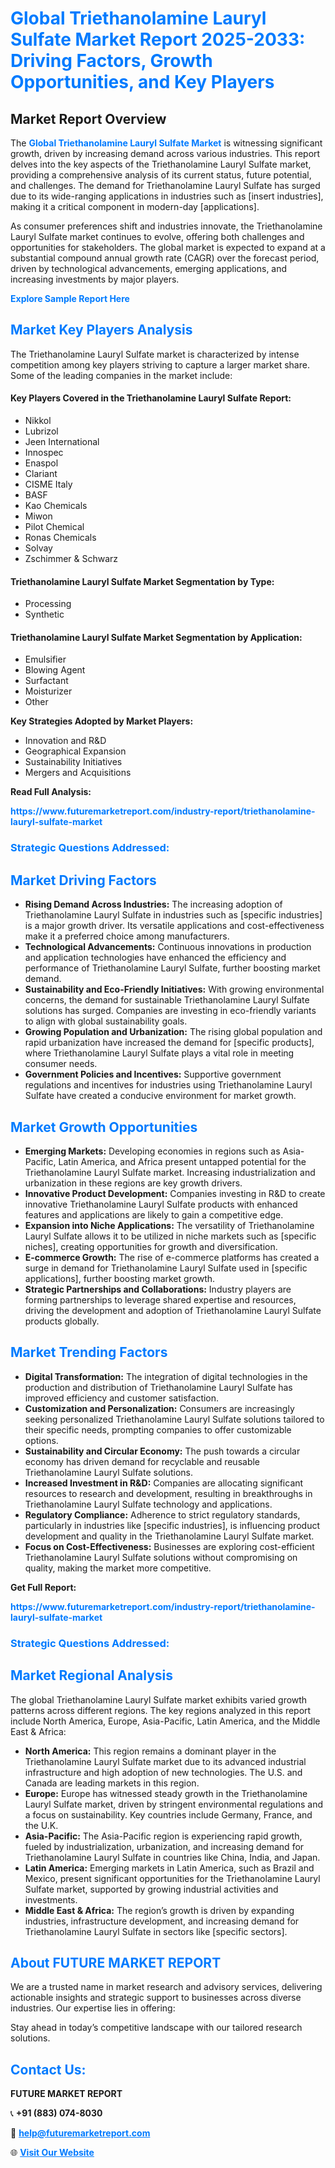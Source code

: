 <h1 style="color: #007BFF;">Global Triethanolamine Lauryl Sulfate Market Report 2025-2033: Driving Factors, Growth Opportunities, and Key Players</h1>

<section id="overview">
<h2>Market Report Overview</h2>
<p>The <a href="https://www.futuremarketreport.com/industry-report/triethanolamine-lauryl-sulfate-market" style="color: #007BFF; text-decoration: none;"><strong>Global Triethanolamine Lauryl Sulfate Market</strong></a> is witnessing significant growth, driven by increasing demand across various industries. This report delves into the key aspects of the Triethanolamine Lauryl Sulfate market, providing a comprehensive analysis of its current status, future potential, and challenges. The demand for Triethanolamine Lauryl Sulfate has surged due to its wide-ranging applications in industries such as [insert industries], making it a critical component in modern-day [applications].</p>
<p>As consumer preferences shift and industries innovate, the Triethanolamine Lauryl Sulfate market continues to evolve, offering both challenges and opportunities for stakeholders. The global market is expected to expand at a substantial compound annual growth rate (CAGR) over the forecast period, driven by technological advancements, emerging applications, and increasing investments by major players.</p>
</section>

<section id="overview">
<p><a href="https://www.futuremarketreport.com/request-sample/reportId=26169" style="color: #007BFF; text-decoration: none;"><strong>Explore Sample Report Here</strong></a></p>
</section>

<section id="key-players">
<h2 style="color: #007BFF;">Market Key Players Analysis</h2>
<p>The Triethanolamine Lauryl Sulfate market is characterized by intense competition among key players striving to capture a larger market share. Some of the leading companies in the market include:</p>
<h4>Key Players Covered in the Triethanolamine Lauryl Sulfate Report:</h4>
<ul><li>Nikkol</li><li>Lubrizol</li><li>Jeen International</li><li>Innospec</li><li>Enaspol</li><li>Clariant</li><li>CISME Italy</li><li>BASF</li><li>Kao Chemicals</li><li>Miwon</li><li>Pilot Chemical</li><li>Ronas Chemicals</li><li>Solvay</li><li>Zschimmer &amp; Schwarz</li></ul>
<h4>Triethanolamine Lauryl Sulfate Market Segmentation by Type:</h4>
<ul><li>Processing</li><li>Synthetic</li></ul>

<h4>Triethanolamine Lauryl Sulfate Market Segmentation by Application:</h4>
<ul><li>Emulsifier</li><li>Blowing Agent</li><li>Surfactant</li><li>Moisturizer</li><li>Other</li></ul>
<p><strong>Key Strategies Adopted by Market Players:</strong></p>
<ul>
<li>Innovation and R&D</li>
<li>Geographical Expansion</li>
<li>Sustainability Initiatives</li>
<li>Mergers and Acquisitions</li>
</ul>
</section>

<section>
<p><strong>Read Full Analysis: </strong></p><a href="https://www.futuremarketreport.com/industry-report/triethanolamine-lauryl-sulfate-market" style="color: #007BFF; text-decoration: none;"><strong>https://www.futuremarketreport.com/industry-report/triethanolamine-lauryl-sulfate-market</strong></a>
<h3 style="color: #007BFF;">Strategic Questions Addressed:</h3>
</section>

<section id="driving-factors">
<h2 style="color: #007BFF;">Market Driving Factors</h2>
<ul>
<li><strong>Rising Demand Across Industries:</strong> The increasing adoption of Triethanolamine Lauryl Sulfate in industries such as [specific industries] is a major growth driver. Its versatile applications and cost-effectiveness make it a preferred choice among manufacturers.</li>
<li><strong>Technological Advancements:</strong> Continuous innovations in production and application technologies have enhanced the efficiency and performance of Triethanolamine Lauryl Sulfate, further boosting market demand.</li>
<li><strong>Sustainability and Eco-Friendly Initiatives:</strong> With growing environmental concerns, the demand for sustainable Triethanolamine Lauryl Sulfate solutions has surged. Companies are investing in eco-friendly variants to align with global sustainability goals.</li>
<li><strong>Growing Population and Urbanization:</strong> The rising global population and rapid urbanization have increased the demand for [specific products], where Triethanolamine Lauryl Sulfate plays a vital role in meeting consumer needs.</li>
<li><strong>Government Policies and Incentives:</strong> Supportive government regulations and incentives for industries using Triethanolamine Lauryl Sulfate have created a conducive environment for market growth.</li>
</ul>
</section>

<section id="growth-opportunities">
<h2 style="color: #007BFF;">Market Growth Opportunities</h2>
<ul>
<li><strong>Emerging Markets:</strong> Developing economies in regions such as Asia-Pacific, Latin America, and Africa present untapped potential for the Triethanolamine Lauryl Sulfate market. Increasing industrialization and urbanization in these regions are key growth drivers.</li>
<li><strong>Innovative Product Development:</strong> Companies investing in R&D to create innovative Triethanolamine Lauryl Sulfate products with enhanced features and applications are likely to gain a competitive edge.</li>
<li><strong>Expansion into Niche Applications:</strong> The versatility of Triethanolamine Lauryl Sulfate allows it to be utilized in niche markets such as [specific niches], creating opportunities for growth and diversification.</li>
<li><strong>E-commerce Growth:</strong> The rise of e-commerce platforms has created a surge in demand for Triethanolamine Lauryl Sulfate used in [specific applications], further boosting market growth.</li>
<li><strong>Strategic Partnerships and Collaborations:</strong> Industry players are forming partnerships to leverage shared expertise and resources, driving the development and adoption of Triethanolamine Lauryl Sulfate products globally.</li>
</ul>
</section>

<section id="trending-factors">
<h2 style="color: #007BFF;">Market Trending Factors</h2>
<ul>
<li><strong>Digital Transformation:</strong> The integration of digital technologies in the production and distribution of Triethanolamine Lauryl Sulfate has improved efficiency and customer satisfaction.</li>
<li><strong>Customization and Personalization:</strong> Consumers are increasingly seeking personalized Triethanolamine Lauryl Sulfate solutions tailored to their specific needs, prompting companies to offer customizable options.</li>
<li><strong>Sustainability and Circular Economy:</strong> The push towards a circular economy has driven demand for recyclable and reusable Triethanolamine Lauryl Sulfate solutions.</li>
<li><strong>Increased Investment in R&D:</strong> Companies are allocating significant resources to research and development, resulting in breakthroughs in Triethanolamine Lauryl Sulfate technology and applications.</li>
<li><strong>Regulatory Compliance:</strong> Adherence to strict regulatory standards, particularly in industries like [specific industries], is influencing product development and quality in the Triethanolamine Lauryl Sulfate market.</li>
<li><strong>Focus on Cost-Effectiveness:</strong> Businesses are exploring cost-efficient Triethanolamine Lauryl Sulfate solutions without compromising on quality, making the market more competitive.</li>
</ul>
</section>

<section>
<p><strong>Get Full Report: </strong></p><a href="https://www.futuremarketreport.com/industry-report/triethanolamine-lauryl-sulfate-market" style="color: #007BFF; text-decoration: none;"><strong>https://www.futuremarketreport.com/industry-report/triethanolamine-lauryl-sulfate-market</strong></a>
<h3 style="color: #007BFF;">Strategic Questions Addressed:</h3>
</section>


<section id="regional-analysis">
<h2 style="color: #007BFF;">Market Regional Analysis</h2>
<p>The global Triethanolamine Lauryl Sulfate market exhibits varied growth patterns across different regions. The key regions analyzed in this report include North America, Europe, Asia-Pacific, Latin America, and the Middle East & Africa:</p>
<ul>
<li><strong>North America:</strong> This region remains a dominant player in the Triethanolamine Lauryl Sulfate market due to its advanced industrial infrastructure and high adoption of new technologies. The U.S. and Canada are leading markets in this region.</li>
<li><strong>Europe:</strong> Europe has witnessed steady growth in the Triethanolamine Lauryl Sulfate market, driven by stringent environmental regulations and a focus on sustainability. Key countries include Germany, France, and the U.K.</li>
<li><strong>Asia-Pacific:</strong> The Asia-Pacific region is experiencing rapid growth, fueled by industrialization, urbanization, and increasing demand for Triethanolamine Lauryl Sulfate in countries like China, India, and Japan.</li>
<li><strong>Latin America:</strong> Emerging markets in Latin America, such as Brazil and Mexico, present significant opportunities for the Triethanolamine Lauryl Sulfate market, supported by growing industrial activities and investments.</li>
<li><strong>Middle East & Africa:</strong> The region’s growth is driven by expanding industries, infrastructure development, and increasing demand for Triethanolamine Lauryl Sulfate in sectors like [specific sectors].</li>
</ul>
</section>

<footer>
<h2 style="color: #007BFF;">About FUTURE MARKET REPORT</h2>
<p>We are a trusted name in market research and advisory services, delivering actionable insights and strategic support to businesses across diverse industries. Our expertise lies in offering:</p>

<p>Stay ahead in today’s competitive landscape with our tailored research solutions.</p>

<h2 style="color: #007BFF;">Contact Us:</h2>
<p><strong>FUTURE MARKET REPORT</strong></p>
<p>📞 <strong>+91 (883) 074-8030</strong></p>
<p>📧 <strong><a href="mailto:help@futuremarketreport.com" style="color: #007BFF;">help@futuremarketreport.com</a></strong></p>
<p>🌐 <strong><a href="https://www.futuremarketreport.com/" style="color: #007BFF;">Visit Our Website</a></strong></p>
</footer>